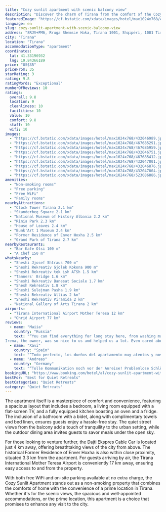 ```yaml
---
title: "Cozy sunlit apartment with scenic balcony view"
description: "Discover the charm of Tirana from the comfort of the Cozy Sunlit Apartment, a serene haven offering a scenic balcony view that captures the essence of city living."
featuredImage: "https://cf.bstatic.com/xdata/images/hotel/max1024x768/432046989.jpg?k=a72d944bc50366ad67668b2a5e2500f2a1e7384f9cba9baf4095cd3d0fe530d0&o=&hp=1"
language: en
slug: cozy-sunlit-apartment-with-scenic-balcony-view
address: "8RJV+PM6, Rruga Shemsie Haka, Tirana 1001, Shqipëri, 1001 Tirana, Albania"
city: "Tirana"
location: "Tirana"
accommodationType: "apartment"
coordinates:
  lat: 41.33196932
  lng: 19.84366189
price: "US$35"
priceFrom: 35
starRating: 3
rating: 9.8
ratingWords: "Exceptional"
numberOfReviews: 10
ratings:
  overall: 9.8
  location: 9
  cleanliness: 10
  facilities: 10
  value: 10
  comfort: 9.8
  staff: 10
  wifi: 10
images:
  - "https://cf.bstatic.com/xdata/images/hotel/max1024x768/432046989.jpg?k=a72d944bc50366ad67668b2a5e2500f2a1e7384f9cba9baf4095cd3d0fe530d0&o=&hp=1"
  - "https://cf.bstatic.com/xdata/images/hotel/max1024x768/467685291.jpg?k=cf6fabcff083971cdb45bff808d5457c92603d7ddceec250f7c17287bc09feca&o=&hp=1"
  - "https://cf.bstatic.com/xdata/images/hotel/max1024x768/467685959.jpg?k=2c851f634640574e9b5f43afe15e63ee8a7011ad199a42522442eb6b9361516e&o=&hp=1"
  - "https://cf.bstatic.com/xdata/images/hotel/max1024x768/432046751.jpg?k=a9c9435c5fe2afeb279ce91083e73d8c03e619e23c70a7496519b305e1f5ebda&o=&hp=1"
  - "https://cf.bstatic.com/xdata/images/hotel/max1024x768/467685412.jpg?k=92832b6ee6d42876128f1d48e25b74abb4b470bf5c707c08464482ca6ea61831&o=&hp=1"
  - "https://cf.bstatic.com/xdata/images/hotel/max1024x768/432047001.jpg?k=05da2aa9feeca70623d73dbb3132c784870a00d05c1e0b65b96299ca1c67d3da&o=&hp=1"
  - "https://cf.bstatic.com/xdata/images/hotel/max1024x768/432046876.jpg?k=fdff1fd8b0fe06622d3dc64946284f78ef2839bf739e7e3eb9a87d209364c9f0&o=&hp=1"
  - "https://cf.bstatic.com/xdata/images/hotel/max1024x768/432047004.jpg?k=0d607abf5f1dc0ef737239805b180bb29d44fbc4d3ffcf6d1213ba5fd4b7d245&o=&hp=1"
  - "https://cf.bstatic.com/xdata/images/hotel/max1024x768/523086886.jpg?k=16c69507870e0454dd67ab147a435c2423890d23e4d4b49b4bba8c5dd48cafdf&o=&hp=1"
amenities:
  - "Non-smoking rooms"
  - "Free parking"
  - "Free WiFi"
  - "Family rooms"
nearbyAttractions:
  - "Clock Tower Tirana 2.1 km"
  - "Skanderbeg Square 2.1 km"
  - "National Museum of History Albania 2.2 km"
  - "Rinia Park 2.3 km"
  - "House of Leaves 2.4 km"
  - "Bunk'Art 1 Museum 2.4 km"
  - "Former Residence of Enver Hoxha 2.5 km"
  - "Grand Park of Tirana 2.7 km"
nearbyRestaurants:
  - "Bar Kafe Olsi 100 m"
  - "A Chef 150 m"
whatsNearby:
  - "Sheshi Jjosef Shtraus 700 m"
  - "Sheshi Rekreativ Gjolek Kokona 900 m"
  - "Sheshi Rekreativ tek ish ATSh 1.5 km"
  - "Tanners' Bridge 1.6 km"
  - "Sheshi Rekreativ Banesat Sociale 1.7 km"
  - "Shesh Rekreativ 1.8 km"
  - "Sheshi Sulejman Pasha 1.9 km"
  - "Sheshi Rekreativ Allias 2 km"
  - "Sheshi Rekreativ Piramida 2 km"
  - "National Gallery of Arts Tirana 2 km"
airports:
  - "Tirana International Airport Mother Teresa 12 km"
  - "Ohrid Airport 77 km"
reviews:
  - name: "Maiia"
    country: "Russia"
    text: "“You can find everything for long stay here, from washing machine and iron to some kitchen staff and dishes. Like at home
Irena, the owner, was so nice to us and helped us a lot. Even cared about giving us tv box to watch something cute for...”"
  - name: "Xavi"
    country: "Spain"
    text: "“Todo perfecto, los dueños del apartamento muy atentos y nos dieron informacion sobre los autobuses, restaurantes y demas actividades por la zona”"
  - name: "Andreas"
    country: "Germany"
    text: "“Tolle Kommunikation noch vor der Anreise! Problemlose Schlüsselübergabe, alles hat so geklappt, wie vorher erklärt. Die Wohnung ist sehr schön eingerichtet, richtig gemütlich. Direkt in der Nähe sind Einkaufsmöglichkeiten und Bars/Cafes....”"
bookingURL: "https://www.booking.com/hotel/al/cozy-sunlit-apartment-with-scenic-balcony-view.en-gb.html?aid=8035640"
bestFor: "Best for Quiet Retreats"
bestCategories: "Quiet Retreats"
category: "Quiet Retreats"
---
```


The apartment itself is a masterpiece of comfort and convenience, featuring a spacious layout that includes a bedroom, a living room equipped with a flat-screen TV, and a fully equipped kitchen boasting an oven and a fridge. The inclusion of a bathroom with a bidet, along with complimentary towels and bed linen, ensures guests enjoy a hassle-free stay. The quiet street views from the balcony add a touch of tranquility to the urban setting, while the outdoor dining area invites guests to savor meals under the open sky.

For those looking to venture further, the Dajti Ekspres Cable Car is located just 4 km away, offering breathtaking views of the city from above. The historical Former Residence of Enver Hoxha is also within close proximity, situated 3.3 km from the apartment. For guests arriving by air, the Tirana International Mother Teresa Airport is conveniently 17 km away, ensuring easy access to and from the property.

With both free WiFi and on-site parking available at no extra charge, the Cozy Sunlit Apartment stands out as a non-smoking property that combines the comforts of home with the convenience of a prime location in Tirana. Whether it's for the scenic views, the spacious and well-appointed accommodations, or the prime location, this apartment is a choice that promises to enhance any visit to the city.